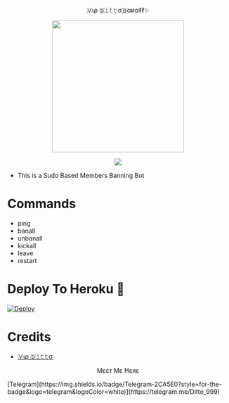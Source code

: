 
<p align="center">🇻ιρ 🇩𝚒𝚝𝚝σ🇧αиαℓℓ✨ </p>


<p align="center"><a href="https://t.me/PATAAL_NAGRI"><img src="https://telegra.ph/file/ef5de4127db233723a482.jpg" width="300"></a></p>
<p align="center">
    <a href="https://www.python.org/" alt="made-with-python"> <img src="https://img.shields.io/badge/Made%20with-Python-black.svg?style=flat-square&logo=python&logoColor=blue&color=red" /></a>

- This is a Sudo Based Members Banning Bot 
 
# Commands
- ping
- banall
- unbanall
- kickall
- leave 
- restart

# Deploy To Heroku 🚀
[![Deploy](https://www.herokucdn.com/deploy/button.svg)](https://dashboard.heroku.com/new?template=https://github.com/PATAALhu/gckimaachodnewalabot)

# Credits
* [🇻ιρ 🇩𝚒𝚝𝚝σ](https://github.com/PATAALhu)

<p align="center"> Μɛɛт Μɛ Ħɛяɛ </p>
[Telegram](https://img.shields.io/badge/Telegram-2CA5E0?style=for-the-badge&logo=telegram&logoColor=white)](https://telegram.me/Ditto_999)

